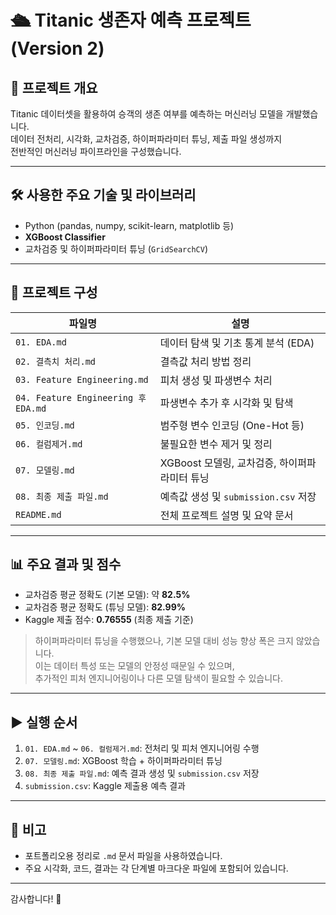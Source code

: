 # 🛳 Titanic 생존자 예측 프로젝트 (Version 2)

## 📌 프로젝트 개요
Titanic 데이터셋을 활용하여 승객의 생존 여부를 예측하는 머신러닝 모델을 개발했습니다.  
데이터 전처리, 시각화, 교차검증, 하이퍼파라미터 튜닝, 제출 파일 생성까지  
전반적인 머신러닝 파이프라인을 구성했습니다.

---

## 🛠 사용한 주요 기술 및 라이브러리
- Python (pandas, numpy, scikit-learn, matplotlib 등)
- **XGBoost Classifier**
- 교차검증 및 하이퍼파라미터 튜닝 (`GridSearchCV`)

---

## 📂 프로젝트 구성

| 파일명 | 설명 |
|--------|------|
| `01. EDA.md` | 데이터 탐색 및 기초 통계 분석 (EDA) |
| `02. 결측치 처리.md` | 결측값 처리 방법 정리 |
| `03. Feature Engineering.md` | 피처 생성 및 파생변수 처리 |
| `04. Feature Engineering 후 EDA.md` | 파생변수 추가 후 시각화 및 탐색 |
| `05. 인코딩.md` | 범주형 변수 인코딩 (One-Hot 등) |
| `06. 컬럼제거.md` | 불필요한 변수 제거 및 정리 |
| `07. 모델링.md` | XGBoost 모델링, 교차검증, 하이퍼파라미터 튜닝 |
| `08. 최종 제출 파일.md` | 예측값 생성 및 `submission.csv` 저장 |
| `README.md` | 전체 프로젝트 설명 및 요약 문서 |

---

## 📊 주요 결과 및 점수
- 교차검증 평균 정확도 (기본 모델): 약 **82.5%**
- 교차검증 평균 정확도 (튜닝 모델): **82.99%**
- Kaggle 제출 점수: **0.76555** (최종 제출 기준)

> 하이퍼파라미터 튜닝을 수행했으나, 기본 모델 대비 성능 향상 폭은 크지 않았습니다.  
> 이는 데이터 특성 또는 모델의 안정성 때문일 수 있으며,  
> 추가적인 피처 엔지니어링이나 다른 모델 탐색이 필요할 수 있습니다.

---

## ▶ 실행 순서
1. `01. EDA.md` ~ `06. 컬럼제거.md`: 전처리 및 피처 엔지니어링 수행
2. `07. 모델링.md`: XGBoost 학습 + 하이퍼파라미터 튜닝
3. `08. 최종 제출 파일.md`: 예측 결과 생성 및 `submission.csv` 저장
4. `submission.csv`: Kaggle 제출용 예측 결과

---

## 💬 비고
- 포트폴리오용 정리로 `.md` 문서 파일을 사용하였습니다.
- 주요 시각화, 코드, 결과는 각 단계별 마크다운 파일에 포함되어 있습니다.

---

감사합니다! 🙌
